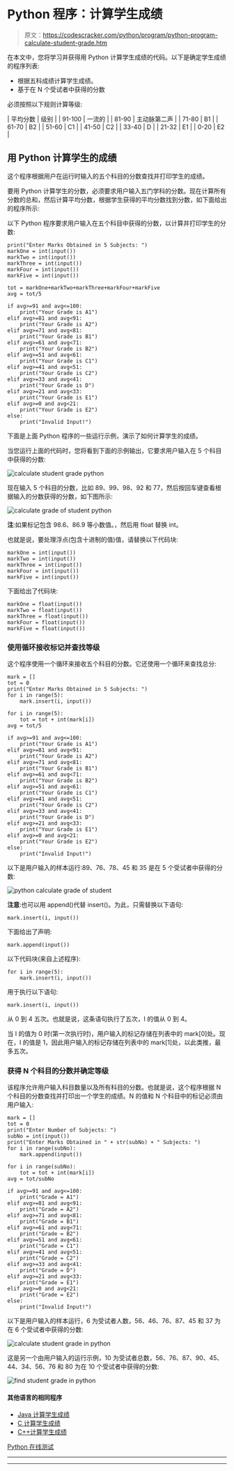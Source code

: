 # Python 程序：计算学生成绩

> 原文：<https://codescracker.com/python/program/python-program-calculate-student-grade.htm>

在本文中，您将学习并获得用 Python 计算学生成绩的代码。以下是确定学生成绩的程序列表:

*   根据五科成绩计算学生成绩。
*   基于在 N 个受试者中获得的分数

必须按照以下规则计算等级:

| 平均分数 | 级别 |
| 91-100 | 一流的 |
| 81-90 | 主动脉第二声 |
| 71-80 | B1 |
| 61-70 | B2 |
| 51-60 | C1 |
| 41-50 | C2 |
| 33-40 | D |
| 21-32 | E1 |
| 0-20 | E2 |

## 用 Python 计算学生的成绩

这个程序根据用户在运行时输入的五个科目的分数查找并打印学生的成绩。

要用 Python 计算学生的分数，必须要求用户输入五门学科的分数。现在计算所有分数的总和，然后计算平均分数，根据学生获得的平均分数找到分数，如下面给出的程序所示:

以下 Python 程序要求用户输入在五个科目中获得的分数，以计算并打印学生的分数:

```
print("Enter Marks Obtained in 5 Subjects: ")
markOne = int(input())
markTwo = int(input())
markThree = int(input())
markFour = int(input())
markFive = int(input())

tot = markOne+markTwo+markThree+markFour+markFive
avg = tot/5

if avg>=91 and avg<=100:
    print("Your Grade is A1")
elif avg>=81 and avg<91:
    print("Your Grade is A2")
elif avg>=71 and avg<81:
    print("Your Grade is B1")
elif avg>=61 and avg<71:
    print("Your Grade is B2")
elif avg>=51 and avg<61:
    print("Your Grade is C1")
elif avg>=41 and avg<51:
    print("Your Grade is C2")
elif avg>=33 and avg<41:
    print("Your Grade is D")
elif avg>=21 and avg<33:
    print("Your Grade is E1")
elif avg>=0 and avg<21:
    print("Your Grade is E2")
else:
    print("Invalid Input!")
```

下面是上面 Python 程序的一些运行示例，演示了如何计算学生的成绩。

当您运行上面的代码时，您将看到下面的示例输出，它要求用户输入在 5 个科目中获得的分数:

![calculate student grade python](img/eb36b95477faf5049148d6c7bd254896.png)

现在输入 5 个科目的分数，比如 89、99、98、92 和 77，然后按回车键查看根据输入的分数获得的分数，如下图所示:

![calculate grade of student python](img/50b94ff9f7d37616b43579cdb4ef9777.png)

**注**:如果标记包含 98.6、86.9 等小数值。，然后用 float 替换 int。

也就是说，要处理浮点(包含十进制的值)值，请替换以下代码块:

```
markOne = int(input())
markTwo = int(input())
markThree = int(input())
markFour = int(input())
markFive = int(input())
```

下面给出了代码块:

```
markOne = float(input())
markTwo = float(input())
markThree = float(input())
markFour = float(input())
markFive = float(input())
```

### 使用循环接收标记并查找等级

这个程序使用一个循环来接收五个科目的分数。它还使用一个循环来查找总分:

```
mark = []
tot = 0
print("Enter Marks Obtained in 5 Subjects: ")
for i in range(5):
    mark.insert(i, input())

for i in range(5):
    tot = tot + int(mark[i])
avg = tot/5

if avg>=91 and avg<=100:
    print("Your Grade is A1")
elif avg>=81 and avg<91:
    print("Your Grade is A2")
elif avg>=71 and avg<81:
    print("Your Grade is B1")
elif avg>=61 and avg<71:
    print("Your Grade is B2")
elif avg>=51 and avg<61:
    print("Your Grade is C1")
elif avg>=41 and avg<51:
    print("Your Grade is C2")
elif avg>=33 and avg<41:
    print("Your Grade is D")
elif avg>=21 and avg<33:
    print("Your Grade is E1")
elif avg>=0 and avg<21:
    print("Your Grade is E2")
else:
    print("Invalid Input!")
```

以下是用户输入的样本运行:89、76、78、45 和 35 是在 5 个受试者中获得的分数:

![python calculate grade of student](img/17a952dbdeeb6d8ffa4caa18eb78ea0a.png)

**注意**:也可以用 append()代替 insert()。为此，只需替换以下语句:

```
mark.insert(i, input())
```

下面给出了声明:

```
mark.append(input())
```

以下代码块(来自上述程序):

```
for i in range(5):
    mark.insert(i, input())
```

用于执行以下语句:

```
mark.insert(i, input())
```

从 0 到 4 五次。也就是说，这条语句执行了五次，I 的值从 0 到 4。

当 I 的值为 0 时(第一次执行时)，用户输入的标记存储在列表中的 mark[0]处。现在，I 的值是 1，因此用户输入的标记存储在列表中的 mark[1]处，以此类推，最多五次。

### 获得 N 个科目的分数并确定等级

该程序允许用户输入科目数量以及所有科目的分数。也就是说，这个程序根据 N 个科目的分数查找并打印出一个学生的成绩。N 的值和 N 个科目中的标记必须由用户输入:

```
mark = []
tot = 0
print("Enter Number of Subjects: ")
subNo = int(input())
print("Enter Marks Obtained in " + str(subNo) + " Subjects: ")
for i in range(subNo):
    mark.append(input())

for i in range(subNo):
    tot = tot + int(mark[i])
avg = tot/subNo

if avg>=91 and avg<=100:
    print("Grade = A1")
elif avg>=81 and avg<91:
    print("Grade = A2")
elif avg>=71 and avg<81:
    print("Grade = B1")
elif avg>=61 and avg<71:
    print("Grade = B2")
elif avg>=51 and avg<61:
    print("Grade = C1")
elif avg>=41 and avg<51:
    print("Grade = C2")
elif avg>=33 and avg<41:
    print("Grade = D")
elif avg>=21 and avg<33:
    print("Grade = E1")
elif avg>=0 and avg<21:
    print("Grade = E2")
else:
    print("Invalid Input!")
```

以下是用户输入的样本运行，6 为受试者人数，56、46、76、87、45 和 37 为在 6 个受试者中获得的分数:

![calculate student grade in python](img/0482a399537676acc855e71b5a8a6692.png)

这是另一个由用户输入的运行示例，10 为受试者总数，56、76、87、90、45、44、34、56、76 和 80 为在 10 个受试者中获得的分数:

![find student grade in python](img/821f3c85a6371db54f7c307c55256808.png)

#### 其他语言的相同程序

*   [Java 计算学生成绩](/java/program/java-program-calculate-student-grade.htm)
*   [C 计算学生成绩](/c/program/c-program-calculate-student-grade.htm)
*   [C++计算学生成绩](/cpp/program/cpp-program-calculate-student-grade.htm)

[Python 在线测试](/exam/showtest.php?subid=10)

* * *

* * *